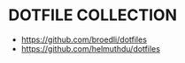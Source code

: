 DOTFILE COLLECTION
==================
* https://github.com/broedli/dotfiles
* https://github.com/helmuthdu/dotfiles
